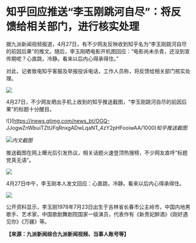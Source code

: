 # 知乎回应推送“李玉刚跳河自尽”：将反馈给相关部门，进行核实处理

据九派新闻视频报道，4月27日，有不少网友反映收到知乎名为“李玉刚跳河自尽的前因后果”的推文。随后，李玉刚晒电影开机图回应：“电影尚未杀青，还没到宣传期呢？心直跳，冷静。看来以后内心得承得住。”

对此，记者致电知乎客服及举报投诉电话，工作人员称，将反馈给相关部门核实处理。

![](https://inews.gtimg.com/om_bt/OHPYu_XDr7vOsSidr3f14wqkttdl_Am_Y1Mx60rC51gD4AA/1000)

4月27日，不少网友晒出手机上收到的知乎推送截图，“李玉刚跳河自尽的前因后果”的标题十分醒目。

![](https://inews.gtimg.com/news_bt/OGQ-
JJogwZnWbuiTZtUFqRnxgADwLqaNT_4zY2pHFooiwAA/1000)_知乎推送截图_

![](https://inews.gtimg.com/om_bt/OQMtRMFQmLwq9rq516lhH3kJ-52h-93-Wb4tCbAlYuvJwAA/1000)_内文截图_

推送截图在网上曝光后引发热议，相关话题火速登顶热搜榜，不少网友直呼“标题党真无语”。

![](https://inews.gtimg.com/om_bt/O1a5b1gkEnCI6ZXQM3ENEpDN9NU2FOEUI4i9HLoW7RHkIAA/1000)

4月27日中午，李玉刚本人发文回应：心直跳，冷静。看来以后内心得承得住。

![](https://inews.gtimg.com/om_bt/Or43DiL2SlO3NgxUEbY7SodDXOiRUdJbfiqxLXL78E6TsAA/1000)

公开资料显示，李玉刚1978年7月23日出生于吉林省长春市公主岭市，中国内地男歌手、艺术家，中国歌剧舞剧院国家一级演员，代表作有《新贵妃醉酒》《刚好遇见你》《万疆》等。

**【来源：九派新闻综合九派新闻视频、当事人账号等】**

